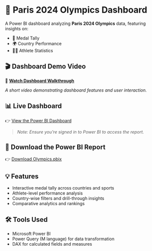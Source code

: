 # 🏅 Paris 2024 Olympics Dashboard

A Power BI dashboard analyzing **Paris 2024 Olympics** data, featuring insights on:

- 🥇 Medal Tally  
- 🌍 Country Performance  
- 🏃‍♂️ Athlete Statistics  

## 🎬 Dashboard Demo Video  

🎥 [**Watch Dashboard Walkthrough**](https://drive.google.com/file/d/1zwlLtbjLPApo_0IeGlEfcRuU56cUMvyZ/view?usp=sharing)  

*A short video demonstrating dashboard features and user interaction.* 

## 📊 Live Dashboard

👉 [View the Power BI Dashboard](https://app.powerbi.com/reportEmbed?reportId=9eef3638-ed6c-464d-9c2a-762ab26b050a&autoAuth=true&ctid=7359f896-71e2-4dae-b8a3-15cdf97f2f10&navContentPaneEnabled=false)

> *Note: Ensure you're signed in to Power BI to access the report.*

## 📄 Download the Power BI Report

👉 [Download Olympics.pbix](https://github.com/vinithasriprathipati/paris-2024-olympics-dashboard/raw/main/Olympics.pbix)

## 💡 Features

- Interactive medal tally across countries and sports  
- Athlete-level performance analysis  
- Country-wise filters and drill-through insights  
- Comparative analytics and rankings  

## 🛠️ Tools Used

- Microsoft Power BI  
- Power Query (M language) for data transformation  
- DAX for calculated fields and measures  
